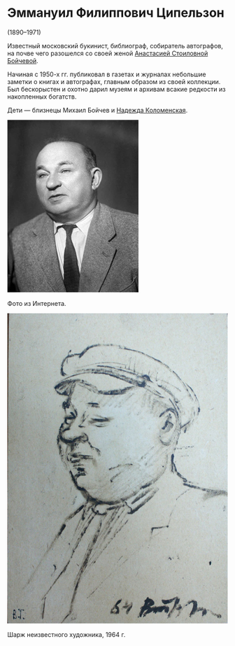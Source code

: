 # Эммануил Филиппович Ципельзон
(1890–1971)

Известный московский букинист, библиограф, собиратель автографов, на почве чего разошелся со своей женой [Анастасией Стоиловной Бойчевой](ASB.md).

Начиная с 1950-х гг. публиковал в газетах и журналах небольшие заметки о книгах и автографах, главным образом из своей коллекции. Был бескорыстен и охотно дарил музеям и архивам всакие редкости из накопленных богатств.

Дети — близнецы Михаил Бойчев и [Надежда Коломенская](NEK.md).

![](img/EFC.jpg)

Фото из Интернета.

![](img/EFC-1964.jpg)

Шарж неизвестного художника, 1964 г.
